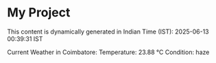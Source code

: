 # My Project

This content is dynamically generated in Indian Time (IST): 2025-06-13 00:39:31 IST


Current Weather in Coimbatore:
Temperature: 23.88 °C
Condition: haze
